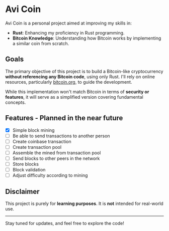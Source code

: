 # Avi Coin

Avi Coin is a personal project aimed at improving my skills in:

- **Rust**: Enhancing my proficiency in Rust programming.
- **Bitcoin Knowledge**: Understanding how Bitcoin works by implementing a similar coin from scratch.

## Goals

The primary objective of this project is to build a Bitcoin-like cryptocurrency **without referencing any Bitcoin code**, using only Rust. I'll rely on online resources, particularly [bitcoin.org](https://bitcoin.org/), to guide the development.

While this implementation won't match Bitcoin in terms of **security or features**, it will serve as a simplified version covering fundamental concepts.

## Features - Planned in the near future
- [x] Simple block mining
- [ ] Be able to send transactions to another person
- [ ] Create coinbase transaction
- [ ] Create transaction pool
- [ ] Assemble the mined from transaction pool 
- [ ] Send blocks to other peers in the network
- [ ] Store blocks
- [ ] Block validation
- [ ] Adjust difficulty according to mining

## Disclaimer

This project is purely for **learning purposes**. It is **not** intended for real-world use.

---

Stay tuned for updates, and feel free to explore the code!
